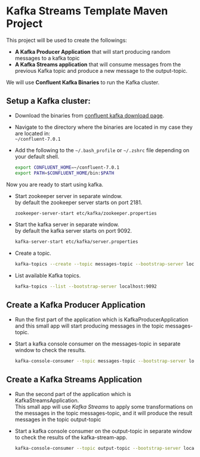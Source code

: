 # Kafka Streams Template Maven Project  

This project will be used to create the followings:  
- **A Kafka Producer Application** that will start producing random messages to a kafka topic
- **A Kafka Streams application** that will consume messages from the previous Kafka topic and produce a new message to the output-topic.  


We will use **Confluent Kafka Binaries** to run the Kafka cluster.

## Setup a Kafka cluster:
- Download the binaries from [confluent kafka download page](https://www.confluent.io/download/).
- Navigate to the directory where the binaries are located in my case they are located in:  
  `~/confluent-7.0.1`
- Add the following to the `~/.bash_profile` or `~/.zshrc` file depending on your default shell.

    ```bash
    export CONFLUENT_HOME=~/confluent-7.0.1  
    export PATH=$CONFLUENT_HOME/bin:$PATH
    ```

Now you are ready to start using kafka.

- Start zookeeper server in separate window.  
  by default the zookeeper server starts on port 2181.

    ```bash
    zookeeper-server-start etc/kafka/zookeeper.properties
    ```

- Start the kafka server in separate window.  
  by default the kafka server starts on port 9092.

    ```bash
    kafka-server-start etc/kafka/server.properties
    ```

- Create a topic.

    ```bash
    kafka-topics --create --topic messages-topic --bootstrap-server localhost:9092 --partitions 1 --replication-factor 1
    ```

- List available Kafka topics.

    ```bash
    kafka-topics --list --bootstrap-server localhost:9092
    ```



## Create a Kafka Producer Application

- Run the first part of the application which is KafkaProducerApplication and this small app will start producing messages in the topic messages-topic.

- Start a kafka console consumer on the messages-topic in separate window to check the results.

    ```bash
    kafka-console-consumer --topic messages-topic --bootstrap-server localhost:9092
    ```


## Create a Kafka Streams Application

- Run the second part of the application which is KafkaStreamsApplication.  
This small app will use *Kafka Streams* to apply some transformations on the messages in the topic messages-topic, and it will produce the result messages in the topic output-topic

- Start a kafka console consumer on the output-topic in separate window to check the results of the kafka-stream-app.
    
    ```bash
    kafka-console-consumer --topic output-topic --bootstrap-server localhost:9092
    ```